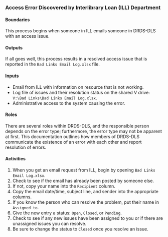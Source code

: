 ### Access Error Discovered by Interlibrary Loan (ILL) Department
#### Boundaries
This process begins when someone in ILL emails someone in DRDS-DLS with an access issue.

#### Outputs
If all goes well, this process results in a resolved access issue that is reported in the `Bad Links Email Log.xlsx` file.

#### Inputs
- Email from ILL with information on resource that is not working.
- Log file of issues and their resolution status on the shared V drive: `V:\Bad Links\Bad Links Email Log.xlsx`.
- Administrative access to the system causing the error.

#### Roles
There are several roles within DRDS-DLS, and the responsible person depends on the error type; furthermore, the error type may not be apparent at first. This documentation outlines how members of DRDS-DLS communicate the existence of an error with each other and report resolution of errors.

#### Activities
1. When you get an email request from ILL, begin by opening `Bad Links Email Log.xlsx`.
1. Check to see if the email has already been posted by someone else.
1. If not, copy your name into the `Recipient` column.
1. Copy the email date/time, subject line, and sender into the appropriate columns.
1. If you know the person who can resolve the problem, put their name in `Assigned to`.
1. Give the new entry a status: `Open`, `Closed`, or `Pending`.
1. Check to see if any new issues have been assigned to you or if there are unassigned issues you can resolve.
1. Be sure to change the status to `Closed` once you resolve an issue.
